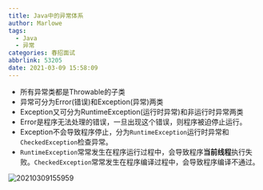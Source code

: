 ```yaml
---
title: Java中的异常体系
author: Marlowe
tags:
  - Java
  - 异常
categories: 春招面试
abbrlink: 53205
date: 2021-03-09 15:58:09
---
```


<!--more-->

* 所有异常类都是Throwable的子类
* 异常可分为Error(错误)和Exception(异常)两类
* Exception又可分为RuntimeException(运行时异常)和非运行时异常两类
* Error是程序无法处理的错误，一旦出现这个错误，则程序被迫停止运行。
* Exception不会导致程序停止，分为`RuntimeException`运行时异常和`CheckedException`检查异常。
* `RuntimeException`常常发生在程序运行过程中，会导致程序**当前线程**执行失败。`CheckedException`常常发生在程序编译过程中，会导致程序编译不通过。

![20210309155959](http://marlowe.oss-cn-beijing.aliyuncs.com/img/20210309155959.png)